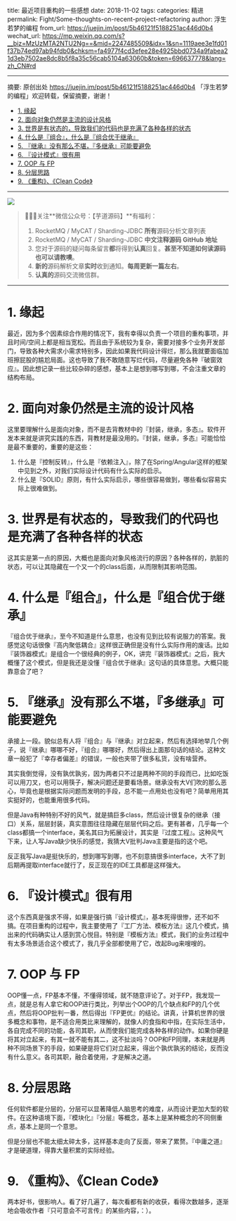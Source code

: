 title: 最近项目重构的一些感想
date: 2018-11-02
tags:
categories: 精进
permalink: Fight/Some-thoughts-on-recent-project-refactoring
author: 浮生若梦的编程
from_url: https://juejin.im/post/5b46121f5188251ac446d0b4
wechat_url: https://mp.weixin.qq.com/s?__biz=MzUzMTA2NTU2Ng==&mid=2247485509&idx=1&sn=1119aee3e1fd01f37b74ed97ab94fdb0&chksm=fa4977f4cd3efee28e4925bbd0734a9fabea21d3eb7502ae8dc8b5f8a35c56cab5104a63060b&token=696637778&lang=zh_CN#rd

-------

摘要: 原创出处 https://juejin.im/post/5b46121f5188251ac446d0b4 「浮生若梦的编程」欢迎转载，保留摘要，谢谢！

- [1. 缘起](http://www.iocoder.cn/Fight/Some-thoughts-on-recent-project-refactoring/)
- [2. 面向对象仍然是主流的设计风格](http://www.iocoder.cn/Fight/Some-thoughts-on-recent-project-refactoring/)
- [3. 世界是有状态的，导致我们的代码也是充满了各种各样的状态](http://www.iocoder.cn/Fight/Some-thoughts-on-recent-project-refactoring/)
- [4. 什么是『组合』，什么是『组合优于继承』](http://www.iocoder.cn/Fight/Some-thoughts-on-recent-project-refactoring/)
- [5. 『继承』没有那么不堪，『多继承』可能要避免](http://www.iocoder.cn/Fight/Some-thoughts-on-recent-project-refactoring/)
- [6. 『设计模式』很有用](http://www.iocoder.cn/Fight/Some-thoughts-on-recent-project-refactoring/)
- [7. OOP 与 FP](http://www.iocoder.cn/Fight/Some-thoughts-on-recent-project-refactoring/)
- [8. 分层思路](http://www.iocoder.cn/Fight/Some-thoughts-on-recent-project-refactoring/)
- [9. 《重构》、《Clean Code》](http://www.iocoder.cn/Fight/Some-thoughts-on-recent-project-refactoring/)

-------

![](http://www.iocoder.cn/images/common/wechat_mp_2017_07_31.jpg)

> 🙂🙂🙂关注**微信公众号：【芋道源码】**有福利：
> 1. RocketMQ / MyCAT / Sharding-JDBC **所有**源码分析文章列表
> 2. RocketMQ / MyCAT / Sharding-JDBC **中文注释源码 GitHub 地址**
> 3. 您对于源码的疑问每条留言**都**将得到**认真**回复。**甚至不知道如何读源码也可以请教噢**。
> 4. **新的**源码解析文章**实时**收到通知。**每周更新一篇左右**。
> 5. **认真的**源码交流微信群。

-------

# 1. 缘起

最近，因为多个因素综合作用的情况下，我有幸得以负责一个项目的重构事项，并且时间/空间上都是相当宽松。而且由于系统较为复杂，需要对接多个业务开发部门，导致各种大需求小需求特别多，因此如果我代码设计得烂，那么我就要面临加班擦屁股的尴尬局面。这也导致了我不敢随意写烂代码，尽量避免各种『破窗效应』。因此想记录一些比较杂碎的感想，基本上是想到哪写到哪，不会注重文章的结构布局。

# 2. 面向对象仍然是主流的设计风格

这里要理解什么是面向对象，而不是去背教材中的『封装，继承，多态』。软件开发本来就是讲究实践的东西，背教材是最没用的。『封装，继承，多态』可能恰恰是最不重要的，重要的是这些：

1. 什么是『控制反转』，什么是『依赖注入』，除了在Spring/Angular这样的框架中见到之外，对我们实际设计代码有什么实际的启示。
2. 什么是『SOLID』原则，有什么实际启示，哪些很容易做到，哪些看似容易实际上很难做到。

# 3. 世界是有状态的，导致我们的代码也是充满了各种各样的状态

这其实是第一点的原因，大概也是面向对象风格流行的原因？各种各样的，肮脏的状态，可以让其隐藏在一个又一个的class后面，从而限制其影响范围。

# 4. 什么是『组合』，什么是『组合优于继承』

『组合优于继承』，至今不知道是什么意思，也没有见到比较有说服力的答案。我感觉这句话很像『高内聚低耦合』这样很正确但是没有什么实际作用的废话。比如『装饰器模式』是组合一个很经典的例子，OK，讲完『装饰器模式』之后，我大概懂了这个模式，但是我还是没懂『组合优于继承』这句话的具体意思。大概只能靠意会了吧？

# 5. 『继承』没有那么不堪，『多继承』可能要避免

承接上一段。貌似总有人将『组合』与『继承』对立起来，然后有选择地举几个例子，说『继承』哪哪不好，『组合』哪哪好，然后得出上面那句话的结论。这种文章一般犯了『幸存者偏差』的错误，一般也夹带了很多私货，没有啥营养。

其实我倒觉得，没有孰优孰劣，因为两者只不过是两种不同的手段而已，比如吃饭可以用刀叉，也可以用筷子，解决问题还是要看场景。继承没有大V们吹的那么恶心，毕竟也是根据实际问题而发明的手段，总不能一点用处也没有吧？简单用用其实挺好的，也能重用很多代码。

但是Java有种特别不好的风气，就是搞巨多class，然后设计很复杂的继承（接口）关系，层层封装，真实意图往往隐藏在层层代码之后。更有甚者，几乎每一个class都搞一个interface，美名其曰为拓展设计，其实是『过度工程』。这种风气下来，让人写Java缺少快乐的感觉，我猜大V批判Java主要是指的这个吧。

反正我写Java是挺快乐的，想到哪写到哪，也不刻意搞很多interface，大不了到后期再提取interface就行了，反正现在的IDE工具都是这样强大。

# 6. 『设计模式』很有用

这个东西真是强求不得，如果是强行搞『设计模式』，基本死得很惨，还不如不搞。在项目重构的过程中，我主要使用了『工厂方法、模板方法』这几个模式，搞出来的代码确实让人感到赏心悦目。特别是『模板方法』模式，我们的业务过程中有太多场景适合这个模式了，我几乎全部都使用了它，改起Bug来嗖嗖的。

# 7. OOP 与 FP

OOP懂一点，FP基本不懂，不懂得领域，就不随意评论了。对于FP，我发现一点，就是总有人拿它和OOP进行类比，列举出个OOP的几个缺点和FP的几个优点，然后将OOP批判一番，然后得出『FP更优』的结论。讲真，计算机世界的很多概念和事物，是不适合用类比来理解的，就像人的食指和中指，在实际生活中，各自完成不同的功能，各司其职，从而使我们能完成各种各样的动作。如果你硬是将其对立起来，有其一就不能有其二，这不扯淡吗？OOP和FP同理，本来就是两种不同场景下的手段，如果硬是将它们对立起来，得出个孰优孰劣的结论，反而没有什么意义。各司其职，融合着使用，才是解决之道。

# 8. 分层思路

任何软件都是分层的，分层可以显著降低人脑思考的难度，从而设计更加大型的软件。在这种语境下面，『模块化』『分层』等概念，基本上是某种概念的不同侧重点，基本上是同一个意思。

但是分层也不能太细太碎太多，这样基本走向了反面，带来了累赘。『中庸之道』才是硬道理，得靠大量积累的实际经验。

# 9. 《重构》、《Clean Code》

两本好书，很影响人。看了好几遍了，每次看都有新的收获，看得次数越多，逐渐地会吸收作者『只可意会不可言传』的某些内容，：）。